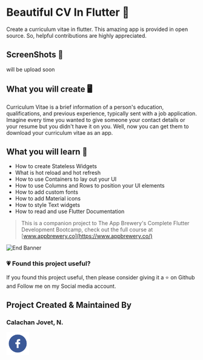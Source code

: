 # Beautiful CV In Flutter 💖
Create a curriculum vitae in flutter.
This amazing app is provided in open source. So, helpful contributions are highly appreciated.

## ScreenShots 📱
will be upload soon


## What you will create 🖥️

Curriculum Vitae is a brief information of a person's education, qualifications, and previous experience, typically sent with a job application. Imagine every time you wanted to give someone your contact details or your resume but you didn't have it on you. Well, now you can get them to download your curriculum vitae as an app.

## What you will learn 📖

* How to create Stateless Widgets
* What is hot reload and hot refresh
* How to use Containers to lay out your UI
* How to use Columns and Rows to position your UI elements
* How to add custom fonts
* How to add Material icons
* How to style Text widgets
* How to read and use Flutter Documentation

>This is a companion project to The App Brewery's Complete Flutter Development Bootcamp, check out the full course at [www.appbrewery.co](https://www.appbrewery.co/)

![End Banner](https://github.com/londonappbrewery/Images/blob/master/readme-end-banner.png)

### 💗 Found this project useful?
If you found this project useful, then please consider giving it a :star: on Github and Follow me on my Social media account.
## Project Created & Maintained By
### Calachan Jovet, N.
<a href="https://www.facebook.com/vetjogwapo/"><img src="https://raw.githubusercontent.com/aritraroy/social-icons/master/facebook-icon.png" width="60"></a>
